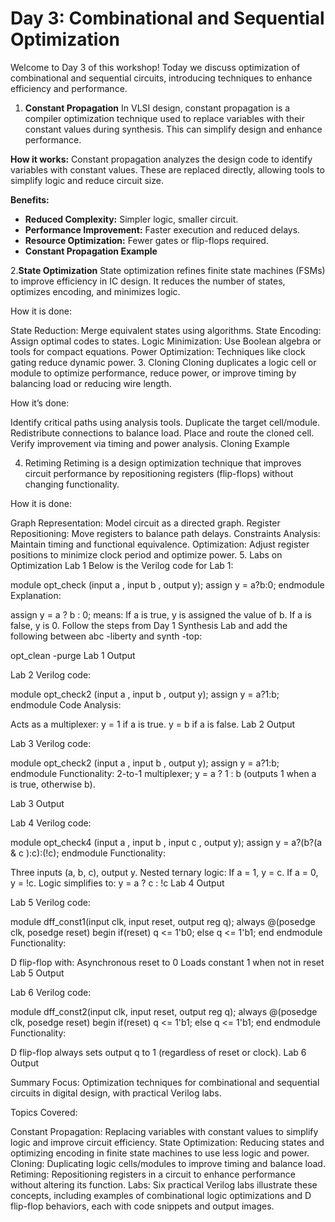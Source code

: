 # Day 3: Combinational and Sequential Optimization
Welcome to Day 3 of this workshop! Today we discuss optimization of combinational and sequential circuits, introducing techniques to enhance efficiency and performance.

1. **Constant Propagation**
In VLSI design, constant propagation is a compiler optimization technique used to replace variables with their constant values during synthesis. This can simplify design and enhance performance.

**How it works:**
Constant propagation analyzes the design code to identify variables with constant values. These are replaced directly, allowing tools to simplify logic and reduce circuit size.

**Benefits:**

* **Reduced Complexity:** Simpler logic, smaller circuit.
* **Performance Improvement:** Faster execution and reduced delays.
* **Resource Optimization:** Fewer gates or flip-flops required.
* **Constant Propagation Example**

2.**State Optimization**
State optimization refines finite state machines (FSMs) to improve efficiency in IC design. It reduces the number of states, optimizes encoding, and minimizes logic.

How it is done:

State Reduction: Merge equivalent states using algorithms.
State Encoding: Assign optimal codes to states.
Logic Minimization: Use Boolean algebra or tools for compact equations.
Power Optimization: Techniques like clock gating reduce dynamic power.
3. Cloning
Cloning duplicates a logic cell or module to optimize performance, reduce power, or improve timing by balancing load or reducing wire length.

How it’s done:

Identify critical paths using analysis tools.
Duplicate the target cell/module.
Redistribute connections to balance load.
Place and route the cloned cell.
Verify improvement via timing and power analysis.
Cloning Example

4. Retiming
Retiming is a design optimization technique that improves circuit performance by repositioning registers (flip-flops) without changing functionality.

How it is done:

Graph Representation: Model circuit as a directed graph.
Register Repositioning: Move registers to balance path delays.
Constraints Analysis: Maintain timing and functional equivalence.
Optimization: Adjust register positions to minimize clock period and optimize power.
5. Labs on Optimization
Lab 1
Below is the Verilog code for Lab 1:

module opt_check (input a , input b , output y);
	assign y = a?b:0;
endmodule
Explanation:

assign y = a ? b : 0; means:
If a is true, y is assigned the value of b.
If a is false, y is 0.
Follow the steps from Day 1 Synthesis Lab and add the following between abc -liberty and synth -top:

opt_clean -purge
Lab 1 Output

Lab 2
Verilog code:

module opt_check2 (input a , input b , output y);
	assign y = a?1:b;
endmodule
Code Analysis:

Acts as a multiplexer:
y = 1 if a is true.
y = b if a is false.
Lab 2 Output

Lab 3
Verilog code:

module opt_check2 (input a , input b , output y);
	assign y = a?1:b;
endmodule
Functionality:
2-to-1 multiplexer; y = a ? 1 : b (outputs 1 when a is true, otherwise b).

Lab 3 Output

Lab 4
Verilog code:

module opt_check4 (input a , input b , input c , output y);
 assign y = a?(b?(a & c ):c):(!c);
 endmodule
Functionality:

Three inputs (a, b, c), output y.
Nested ternary logic:
If a = 1, y = c.
If a = 0, y = !c.
Logic simplifies to:
y = a ? c : !c
Lab 4 Output

Lab 5
Verilog code:

module dff_const1(input clk, input reset, output reg q);
always @(posedge clk, posedge reset)
begin
	if(reset)
		q <= 1'b0;
	else
		q <= 1'b1;
end
endmodule
Functionality:

D flip-flop with:
Asynchronous reset to 0
Loads constant 1 when not in reset
Lab 5 Output

Lab 6
Verilog code:

module dff_const2(input clk, input reset, output reg q);
always @(posedge clk, posedge reset)
begin
	if(reset)
		q <= 1'b1;
	else
		q <= 1'b1;
end
endmodule
Functionality:

D flip-flop always sets output q to 1 (regardless of reset or clock).
Lab 6 Output

Summary
Focus: Optimization techniques for combinational and sequential circuits in digital design, with practical Verilog labs.

Topics Covered:

Constant Propagation: Replacing variables with constant values to simplify logic and improve circuit efficiency.
State Optimization: Reducing states and optimizing encoding in finite state machines to use less logic and power.
Cloning: Duplicating logic cells/modules to improve timing and balance load.
Retiming: Repositioning registers in a circuit to enhance performance without altering its function.
Labs: Six practical Verilog labs illustrate these concepts, including examples of combinational logic optimizations and D flip-flop behaviors, each with code snippets and output images.
